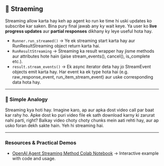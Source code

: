## 🔹 Straeming
Streaming allow karta hay keh ap agent ko run ke time hi uski updates ko subscribe kar saken. Bina pury final jawab any ky wait keye. Ya user ko **live progress updates** aur **partial responses** dikhany ky leye useful hota hay.

- `Runner.run_streamed()` → Ye ek streaming start karta hay aur RunResultStreaming object return karta hai.
- `RunResultStreaming` → Streaming ka result wrapper hay jisme methods aur attributes hote hain (jaise stream_events(), cancel(), is_complete etc.).
- `result.stream_events()` → Ek async iterator deta hay jo StreamEvent objects emit karta hay. Har event ka ek type hota hai (e.g. raw_response_event, run_item_stream_event) aur uske corresponding data hota hay.

---

### 🔸 Simple Analogy
Streaming kya hoti hay. Imagine karo, ap aur apka dost video call par baat kar rahy ho. Apke dost ko puri video file ek sath download karny ki zarurat nahi parti, right? Balkay video choty choty chunks mein aati rehti hay, aur ap usko foran dekh sakte hain. Yeh hi streaming hai.

---

### Resources & Practical Demos

- [OpenAI Agent Streaming Method Colab Notebook]() → Interactive example with code and usage.
